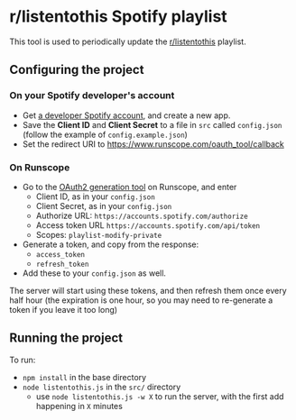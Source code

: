 # r/listentothis Spotify playlist

This tool is used to periodically update the [r/listentothis](http://www.reddit.com/r/listentothis) playlist.

## Configuring the project

### On your Spotify developer's account
* Get [a developer Spotify account](https://developer.spotify.com/my-applications/#!/applications), and create a new app.
* Save the **Client ID** and **Client Secret** to a file in `src` called `config.json` (follow the example of `config.example.json`)
* Set the redirect URI to https://www.runscope.com/oauth_tool/callback

### On Runscope
* Go to the [OAuth2 generation tool](https://www.runscope.com/oauth2_tool) on
Runscope, and enter
    * Client ID, as in your `config.json`
    * Client Secret, as in your `config.json`
    * Authorize URL: `https://accounts.spotify.com/authorize`
    * Access token URL `https://accounts.spotify.com/api/token`
    * Scopes: `playlist-modify-private`
* Generate a token, and copy from the response:
    * `access_token`
    * `refresh_token`
* Add these to your `config.json` as well.

The server will start using these tokens, and then refresh them once every half
hour (the expiration is one hour, so you may need to re-generate a token if you leave it too long)

## Running the project

To run:
* `npm install` in the base directory
* `node listentothis.js` in the `src/` directory
    * use `node listentothis.js -w X` to run the server, with the first add happening in `X` minutes
